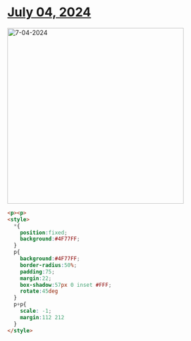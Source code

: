# [July 04, 2024](https://cssbattle.dev/play/sTRsI6tVg90ReJtA1qSk)

<img src="https://firebasestorage.googleapis.com/v0/b/cssbattleapp.appspot.com/o/user%2Fummd3POvEDfFyeFvVdOMG3OOrwE2%2Ftargets%2Ftarget_3JamGqE@2x.png?alt=media" width="400" alt="7-04-2024" />

```html
<p><p>
<style>
  *{
    position:fixed;
    background:#4F77FF;
  }
  p{
    background:#4F77FF;
    border-radius:50%;
    padding:75;
    margin:22;
    box-shadow:57px 0 inset #FFF;
    rotate:45deg
  }
  p+p{
    scale: -1;
    margin:112 212
  }
</style>
```

